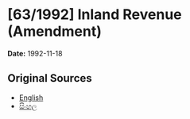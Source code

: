# [63/1992] Inland Revenue (Amendment)

**Date:** 1992-11-18

## Original Sources

- [English](https://documents.gov.lk/view/acts/1992/11/63-1992_E.pdf)
- [සිංහල](https://documents.gov.lk/view/acts/1992/11/63-1992_S.pdf)
